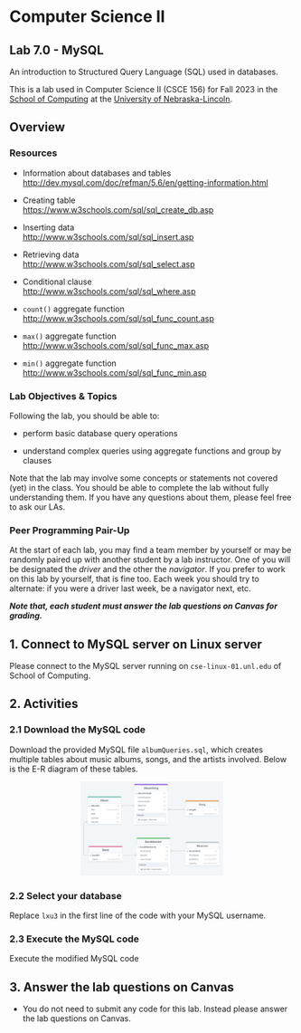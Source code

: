 # Computer Science II
## Lab 7.0 - MySQL

An introduction to Structured Query Language (SQL) used in databases.

This is a lab used in Computer Science II (CSCE 156) for Fall 2023 
in the [School of Computing](https://computing.unl.edu) 
at the [University of Nebraska-Lincoln](https://unl.edu).

## Overview

### Resources

-   Information about databases and tables  
        <http://dev.mysql.com/doc/refman/5.6/en/getting-information.html>

-   Creating table  
        <https://www.w3schools.com/sql/sql_create_db.asp>

-   Inserting data  
        <http://www.w3schools.com/sql/sql_insert.asp>

-   Retrieving data  
        <http://www.w3schools.com/sql/sql_select.asp>

-   Conditional clause  
        <http://www.w3schools.com/sql/sql_where.asp>

-   `count()` aggregate function  
        <http://www.w3schools.com/sql/sql_func_count.asp>

-   `max()` aggregate function  
        <http://www.w3schools.com/sql/sql_func_max.asp>

-   `min()` aggregate function  
        <http://www.w3schools.com/sql/sql_func_min.asp>

    
### Lab Objectives & Topics

Following the lab, you should be able to:

-   perform basic database query operations
  
-   understand complex queries using aggregate functions and group by clauses

Note that the lab may involve some concepts or statements not covered (yet) in the class. You should be able to complete the lab without fully understanding them. If you have any questions about them, please feel free to ask our LAs. 


### Peer Programming Pair-Up

At the start of
each lab, you may find a team member by yourself or may be randomly paired up with another student by
a lab instructor.  One of you will be designated the *driver* 
and the other the *navigator*. If you prefer to work on this lab by yourself, that is fine too.  Each week you should try to alternate: if you were a driver 
last week, be a navigator next, etc. 

***Note that, each student must answer the lab questions on Canvas for grading.***

  
## 1. Connect to MySQL server on Linux server

Please connect to the MySQL server running on `cse-linux-01.unl.edu` of School of Computing.

## 2. Activities 


### 2.1 Download the MySQL code

Download the provided MySQL file `albumQueries.sql`, which creates multiple tables about music albums, songs, and the artists involved. Below is the E-R diagram of these tables. 

<p align="center">
<img src="images/album-er.png" alt="ER Diagram" width="50%"/>
</p> 

### 2.2 Select your database

Replace `lxu3` in the first line of the code with your MySQL username. 

### 2.3 Execute the MySQL code

Execute the modified MySQL code

## 3. Answer the lab questions on Canvas

* You do not need to submit any code for this lab. Instead please answer the lab questions on Canvas. 
